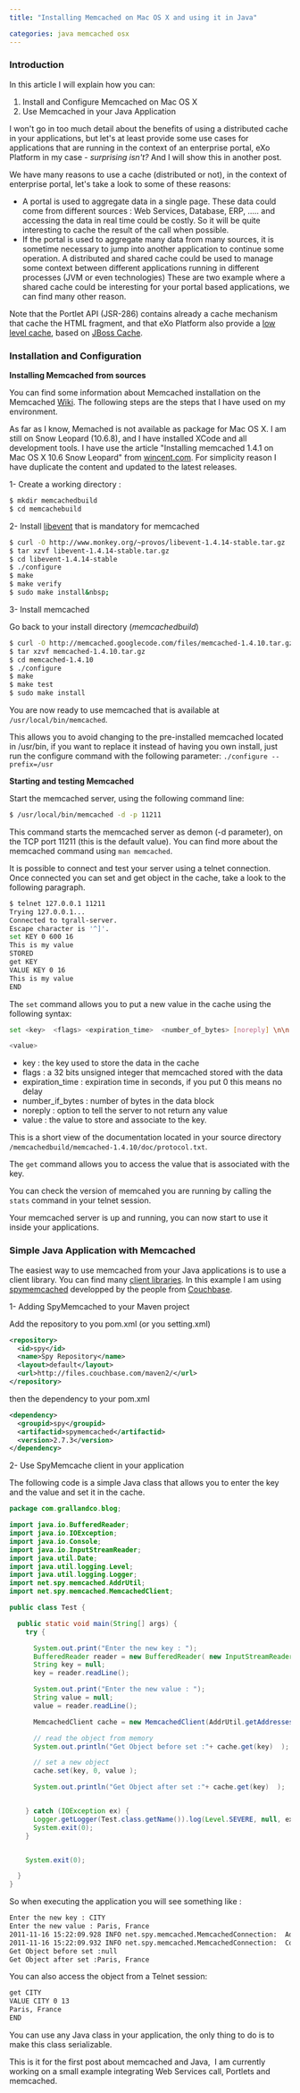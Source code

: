 ```yaml
---
title: "Installing Memcached on Mac OS X and using it in Java"

categories: java memcached osx
---
```


### Introduction

In this article I will explain how you can:

1.  Install and Configure Memcached on Mac OS X
2.  Use Memcached in your Java Application

I won't go in too much detail about the benefits of using a distributed cache in your applications, but let's at least provide some use cases for applications that are running in the context of an enterprise portal, eXo Platform in my case - *surprising isn't?* And I will show this in another post.

We have many reasons to use a cache (distributed or not), in the context of enterprise portal, let's take a look to some of these reasons:

* A portal is used to aggregate data in a single page. These data could come from different sources : Web Services, Database, ERP, ..... and accessing the data in real time could be costly. So it will be quite interesting to cache the result of the call when possible.
* If the portal is used to aggregate many data from many sources, it is sometime necessary to jump into another application to continue some operation. A distributed and shared cache could be used to manage some context between different applications running in different processes (JVM or even technologies)
These are two example where a shared cache could be interesting for your portal based applications, we can find many other reason.

Note that the Portlet API (JSR-286) contains already a cache mechanism that cache the HTML fragment, and that eXo Platform also provide a [low level cache](http://docs.jboss.org/exojcr/1.14.0-CR4/developer/en-US/html/ch-cache.html), based on [JBoss Cache](http://www.jboss.org/jbosscache).

<!-- truncate -->

### Installation and Configuration


**Installing Memcached from sources**

You can find some information about Memcached installation on the Memcached [Wiki](http://code.google.com/p/memcached/wiki/NewStart). The following steps are the steps that I have used on my environment.

As far as I know, Memached is not available as package for Mac OS X. I am still on Snow Leopard (10.6.8), and I have installed XCode and all development tools. I have use the article "Installing memcached 1.4.1 on Mac OS X 10.6 Snow Leopard" from [wincent.com](https://wincent.com/wiki/Installing_memcached_1.4.1_on_Mac_OS_X_10.6_Snow_Leopard). For simplicity reason I have duplicate the content and updated to the latest releases.

1- Create a working directory :

``` sh
$ mkdir memcachedbuild
$ cd memcachebuild
```

2- Install [libevent](http://libevent.org/) that is mandatory for memcached

``` sh
$ curl -O http://www.monkey.org/~provos/libevent-1.4.14-stable.tar.gz
$ tar xzvf libevent-1.4.14-stable.tar.gz
$ cd libevent-1.4.14-stable
$ ./configure
$ make
$ make verify
$ sudo make install&nbsp;
```

3- Install memcached

Go back to your install directory (_memcachedbuild_)

``` sh
$ curl -O http://memcached.googlecode.com/files/memcached-1.4.10.tar.gz
$ tar xzvf memcached-1.4.10.tar.gz
$ cd memcached-1.4.10
$ ./configure
$ make
$ make test
$ sudo make install
```

You are now ready to use memcached that is available at `/usr/local/bin/memcached`.

This allows you to avoid changing to the pre-installed memcached located in /usr/bin, if you want to replace it instead of having you own install, just run the configure command with the following parameter: `./configure --prefix=/usr`

**Starting and testing Memcached**

Start the memcached server, using the following command line:

``` sh
$ /usr/local/bin/memcached -d -p 11211
```

This command starts the memcached server as demon (-d parameter), on the TCP port 11211 (this is the default value). You can find more about the memcached command using `man memcached`.

It is possible to connect and test your server using a telnet connection. Once connected you can set and get object in the cache, take a look to the following paragraph.

``` sh
$ telnet 127.0.0.1 11211
Trying 127.0.0.1...
Connected to tgrall-server.
Escape character is '^]'.
set KEY 0 600 16
This is my value
STORED
get KEY
VALUE KEY 0 16
This is my value
END
```


The `set` command allows you to put a new value in the cache using the following syntax:

``` sh
set <key>  <flags> <expiration_time>  <number_of_bytes> [noreply] \n\n

<value>
```

*   key : the key used to store the data in the cache
*   flags : a 32 bits unsigned integer that memcached stored with the data
*   expiration_time : expiration time in seconds, if you put 0 this means no delay
*   number_if_bytes : number of bytes in the data block
*   noreply : option to tell the server to not return any value
*   value : the value to store and associate to the key.

This is a short view of the documentation located in your source directory `/memcachedbuild/memcached-1.4.10/doc/protocol.txt`.

The `get` command allows you to access the value that is associated with the key.

You can check the version of memcahed you are running by calling the `stats` command in your telnet session.

Your memcached server is up and running, you can now start to use it inside your applications.

### Simple Java Application with Memcached

The easiest way to use memcached from your Java applications is to use a client library. You can find many [client libraries](http://code.google.com/p/memcached/wiki/Clients#Java). In this example I am using [spymemcached](http://code.google.com/p/spymemcached/) developped by the people from [Couchbase](http://www.couchbase.com/).

1- Adding SpyMemcached to your Maven project

Add the repository to you pom.xml (or you setting.xml)

``` xml
<repository>
  <id>spy</id>
  <name>Spy Repository</name>
  <layout>default</layout>
  <url>http://files.couchbase.com/maven2/</url>
</repository>
```

then the dependency to your pom.xml

``` xml
<dependency>
  <groupid>spy</groupid>
  <artifactid>spymemcached</artifactid>
  <version>2.7.3</version>
</dependency>
```

2- Use SpyMemcache client in your application

The following code is a simple Java class that allows you to enter the key and the value and set it in the cache.

``` java
package com.grallandco.blog;

import java.io.BufferedReader;
import java.io.IOException;
import java.io.Console;
import java.io.InputStreamReader;
import java.util.Date;
import java.util.logging.Level;
import java.util.logging.Logger;
import net.spy.memcached.AddrUtil;
import net.spy.memcached.MemcachedClient;

public class Test {

  public static void main(String[] args) {
    try {

      System.out.print("Enter the new key : ");
      BufferedReader reader = new BufferedReader( new InputStreamReader(System.in));
      String key = null;
      key = reader.readLine();

      System.out.print("Enter the new value : ");
      String value = null;
      value = reader.readLine();

      MemcachedClient cache = new MemcachedClient(AddrUtil.getAddresses("127.0.0.1:11211"));

      // read the object from memory
      System.out.println("Get Object before set :"+ cache.get(key)  );

      // set a new object
      cache.set(key, 0, value );

      System.out.println("Get Object after set :"+ cache.get(key)  );


    } catch (IOException ex) {
      Logger.getLogger(Test.class.getName()).log(Level.SEVERE, null, ex);
      System.exit(0);
    }


    System.exit(0);

  }
}

```

So when executing the application you will see something like :

``` sh
Enter the new key : CITY
Enter the new value : Paris, France
2011-11-16 15:22:09.928 INFO net.spy.memcached.MemcachedConnection:  Added {QA sa=/127.0.0.1:11211, #Rops=0, #Wops=0, #iq=0, topRop=null, topWop=null, toWrite=0, interested=0} to connect queue
2011-11-16 15:22:09.932 INFO net.spy.memcached.MemcachedConnection:  Connection state changed for sun.nio.ch.SelectionKeyImpl@5b40c281
Get Object before set :null
Get Object after set :Paris, France

```

You can also access the object from a Telnet session:

``` sh
get CITY
VALUE CITY 0 13
Paris, France
END
```


You can use any Java class in your application, the only thing to do is to make this class serializable.

This is it for the first post about memcached and Java,&nbsp; I am currently working on a small example integrating Web Services call, Portlets and memcached.
